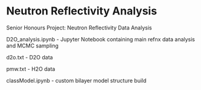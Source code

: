 # Neutron Reflectivity Analysis

Senior Honours Project: Neutron Reflectivity Data Analysis

D2O_analysis.ipynb - Jupyter Notebook containing main refnx data analysis and MCMC sampling 

d2o.txt - D2O data 

pmw.txt - H2O data 

classModel.ipynb - custom bilayer model structure build 
